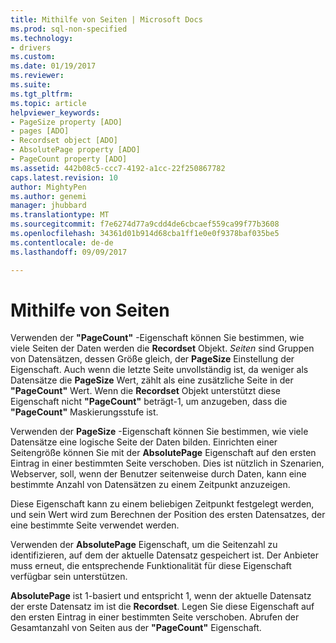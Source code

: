 ```yaml
---
title: Mithilfe von Seiten | Microsoft Docs
ms.prod: sql-non-specified
ms.technology:
- drivers
ms.custom: 
ms.date: 01/19/2017
ms.reviewer: 
ms.suite: 
ms.tgt_pltfrm: 
ms.topic: article
helpviewer_keywords:
- PageSize property [ADO]
- pages [ADO]
- Recordset object [ADO]
- AbsolutePage property [ADO]
- PageCount property [ADO]
ms.assetid: 442b08c5-ccc7-4192-a1cc-22f250867782
caps.latest.revision: 10
author: MightyPen
ms.author: genemi
manager: jhubbard
ms.translationtype: MT
ms.sourcegitcommit: f7e6274d77a9cdd4de6cbcaef559ca99f77b3608
ms.openlocfilehash: 34361d01b914d68cba1ff1e0e0f9378baf035be5
ms.contentlocale: de-de
ms.lasthandoff: 09/09/2017

---
```

# <a name="using-pages"></a>Mithilfe von Seiten
Verwenden der **"PageCount"** -Eigenschaft können Sie bestimmen, wie viele Seiten der Daten werden die **Recordset** Objekt. *Seiten* sind Gruppen von Datensätzen, dessen Größe gleich, der **PageSize** Einstellung der Eigenschaft. Auch wenn die letzte Seite unvollständig ist, da weniger als Datensätze die **PageSize** Wert, zählt als eine zusätzliche Seite in der **"PageCount"** Wert. Wenn die **Recordset** Objekt unterstützt diese Eigenschaft nicht **"PageCount"** beträgt-1, um anzugeben, dass die **"PageCount"** Maskierungsstufe ist.  
  
 Verwenden der **PageSize** -Eigenschaft können Sie bestimmen, wie viele Datensätze eine logische Seite der Daten bilden. Einrichten einer Seitengröße können Sie mit der **AbsolutePage** Eigenschaft auf den ersten Eintrag in einer bestimmten Seite verschoben. Dies ist nützlich in Szenarien, Webserver, soll, wenn der Benutzer seitenweise durch Daten, kann eine bestimmte Anzahl von Datensätzen zu einem Zeitpunkt anzuzeigen.  
  
 Diese Eigenschaft kann zu einem beliebigen Zeitpunkt festgelegt werden, und sein Wert wird zum Berechnen der Position des ersten Datensatzes, der eine bestimmte Seite verwendet werden.  
  
 Verwenden der **AbsolutePage** Eigenschaft, um die Seitenzahl zu identifizieren, auf dem der aktuelle Datensatz gespeichert ist. Der Anbieter muss erneut, die entsprechende Funktionalität für diese Eigenschaft verfügbar sein unterstützen.  
  
 **AbsolutePage** ist 1-basiert und entspricht 1, wenn der aktuelle Datensatz der erste Datensatz im ist die **Recordset**. Legen Sie diese Eigenschaft auf den ersten Eintrag in einer bestimmten Seite verschoben. Abrufen der Gesamtanzahl von Seiten aus der **"PageCount"** Eigenschaft.
